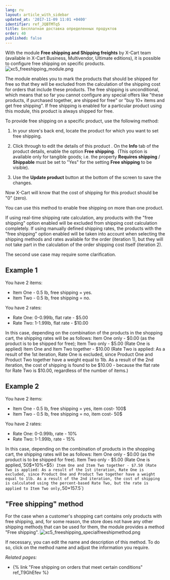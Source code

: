 ```yaml
---
lang: ru
layout: article_with_sidebar
updated_at: '2017-11-09 11:01 +0400'
identifier: ref_JQBTMTq5
title: Бесплатная доставка определенных продуктов
order: 40
published: false
---
```

With the module **Free shipping and Shipping freights** by X-Cart team (available in X-Cart Business, Multivendor, Ultimate editions), it is possible to configure free shipping on specific products. 
    ![xc5_freeshipping_module.png]({{site.baseurl}}/attachments/ref_IU9J0uuT/xc5_freeshipping_module.png)

The module enables you to mark the products that should be shipped for free so that they will be excluded from the calculation of the shipping cost for orders that include these products. The free shipping is unconditional, which means that so far you cannot configure any special offers like "these products, if purchased together, are shipped for free" or "buy 10+ items and get free shipping". If free shipping is enabled for a particular product using this module, this product is always shipped for free.

To provide free shipping on a specific product, use the following method:

   1.  In your store's back end, locate the product for which you want to set free shipping.
   
   2.  Click through to edit the details of this product . On the **Info** tab of the product details, enable the option **Free shipping**.
     (This option is available only for tangible goods; i.e. the property **Requires shipping** / **Shippable** must be set to "Yes" for the setting **Free shipping** to be visible).

   3.  Use the **Update product** button at the bottom of the screen to save the changes. 

Now X-Cart will know that the cost of shipping for this product should be "0" (zero).

You can use this method to enable free shipping on more than one product.

If using real-time shipping rate calculation, any products with the "free shipping" option enabled will be excluded from shipping cost calculation completely.
If using manually defined shipping rates, the products with the "free shipping" option enabled will be taken into account when selecting the shipping methods and rates available for the order (iteration 1), but they will not take part in the calculation of the order shipping cost itself (iteration 2).

The second use case may require some clarification.

## Example 1

You have 2 items:
   * Item One - 0.5 lb, free shipping = yes.
   * Item Two - 0.5 lb, free shipping = no.

You have 2 rates:
   * Rate One: 0-0.99lb, flat rate - $5.00
   * Rate Two: 1-1.99lb, flat rate - $10.00

In this case, depending on the combination of the products in the shopping cart, the shipping rates will be as follows:
Item One only - $0.00 (as the product is to be shipped for free);
Item Two only - $5.00 (Rate One is applied)
Item One and Item Two together - $10.00 (Rate Two is applied: As a result of the 1st iteration, Rate One is excluded, since Product One and Product Two together have a weight equal to 1lb. As a result of the 2nd iteration, the cost of shipping is found to be $10.00 - because the flat rate for Rate Two is $10.00, regardless of the number of items.)

## Example 2

You have 2 items:
   * Item One - 0.5 lb, free shipping = yes, item cost- 100$
   * Item Two - 0.5 lb, free shipping = no, item cost- 50$

You have 2 rates:
   * Rate One: 0-0.99lb, rate - 10% 
   * Rate Two: 1-1.99lb, rate - 15%

In this case, depending on the combination of products in the shopping cart, the shipping rates will be as follows:
Item One only - $0.00 (as the product is to be shipped for free).
Item Two only - $5.00 (Rate One is applied,`50$*10%=$5` )
Item One and Item Two together - $7.50 (Rate Two is applied: As a result of the 1st iteration, Rate One is excluded, since Product One and Product Two together have a weight equal to 1lb. As a result of the 2nd iteration, the cost of shipping is calculated using the percent-based Rate Two, but the rate is applied to Item Two only, `50$*15% -$7.5`)

## "Free shipping" method
For the case when a customer's shopping cart contains only products with free shipping, and, for some reason, the store does not have any other shipping methods that can be used for them, the module provides a method "Free shipping". 
![xc5_freeshipping_specialfreeshipmethod.png]({{site.baseurl}}/attachments/ref_IU9J0uuT/xc5_freeshipping_specialfreeshipmethod.png)

If necessary, you can edit the name and description of this method. To do so, click on the method name and adjust the information you require.

_Related pages:_

   * {% link "Free shipping on orders that meet certain conditions" ref_T9GhEfev %}
